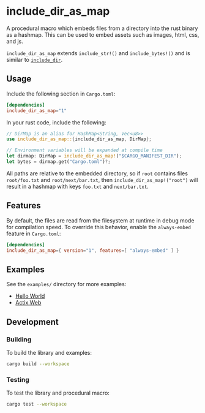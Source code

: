 # include_dir_as_map

A procedural macro which embeds files from a directory into the rust binary as
a hashmap. This can be used to embed assets such as images, html, css, and js.

`include_dir_as_map` extends `include_str!()` and `include_bytes!()` and is
similar to [`include_dir`](https://github.com/Michael-F-Bryan/include_dir).

## Usage

Include the following section in `Cargo.toml`:

```toml
[dependencies]
include_dir_as_map="1"
```

In your rust code, include the following:

```rust ignore
// DirMap is an alias for HashMap<String, Vec<u8>>
use include_dir_as_map::{include_dir_as_map, DirMap};

// Environment variables will be expanded at compile time
let dirmap: DirMap = include_dir_as_map!("$CARGO_MANIFEST_DIR");
let bytes = dirmap.get("Cargo.toml")?;
```

All paths are relative to the embedded directory, so if `root` contains files
`root/foo.txt` and `root/next/bar.txt`, then `include_dir_as_map!("root")` will
result in a hashmap with keys `foo.txt` and `next/bar.txt`.

## Features

By default, the files are read from the filesystem at runtime in debug mode for
compilation speed. To override this behavior, enable the `always-embed` feature
in `Cargo.toml`:

```toml
[dependencies]
include_dir_as_map={ version="1", features=[ "always-embed" ] }
```

## Examples

See the `examples/` directory for more examples:

* [Hello World](examples/example-hello-world)
* [Actix Web](examples/example-actix-web)

## Development

### Building

To build the library and examples:

```sh
cargo build --workspace
```

### Testing

To test the library and procedural macro:

```sh
cargo test --workspace
```
